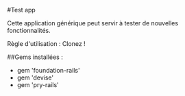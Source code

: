 #Test app

Cette application générique peut servir à tester de nouvelles fonctionnalités.

Règle d'utilisation : Clonez !

##Gems installées :
* gem 'foundation-rails'
* gem 'devise'
* gem 'pry-rails'
